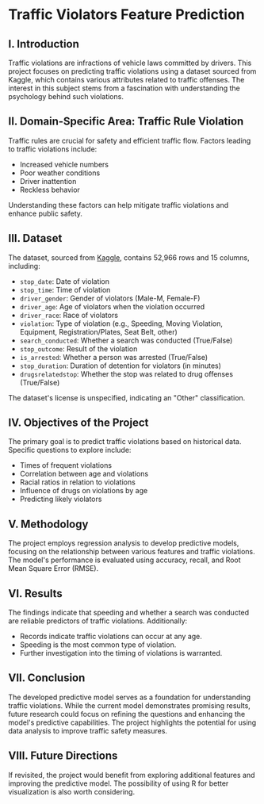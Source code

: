 # Traffic Violators Feature Prediction

## I. Introduction

Traffic violations are infractions of vehicle laws committed by drivers. This project focuses on predicting traffic violations using a dataset sourced from Kaggle, which contains various attributes related to traffic offenses. The interest in this subject stems from a fascination with understanding the psychology behind such violations.

## II. Domain-Specific Area: Traffic Rule Violation

Traffic rules are crucial for safety and efficient traffic flow. Factors leading to traffic violations include:

- Increased vehicle numbers
- Poor weather conditions
- Driver inattention
- Reckless behavior

Understanding these factors can help mitigate traffic violations and enhance public safety.

## III. Dataset

The dataset, sourced from [Kaggle](https://www.kaggle.com/datasets/shubamsumbria/traffic-violations-dataset), contains 52,966 rows and 15 columns, including:

- `stop_date`: Date of violation
- `stop_time`: Time of violation
- `driver_gender`: Gender of violators (Male-M, Female-F)
- `driver_age`: Age of violators when the violation occurred
- `driver_race`: Race of violators
- `violation`: Type of violation (e.g., Speeding, Moving Violation, Equipment, Registration/Plates, Seat Belt, other)
- `search_conducted`: Whether a search was conducted (True/False)
- `stop_outcome`: Result of the violation
- `is_arrested`: Whether a person was arrested (True/False)
- `stop_duration`: Duration of detention for violators (in minutes)
- `drugsrelatedstop`: Whether the stop was related to drug offenses (True/False)

The dataset's license is unspecified, indicating an "Other" classification.

## IV. Objectives of the Project

The primary goal is to predict traffic violations based on historical data. Specific questions to explore include:

- Times of frequent violations
- Correlation between age and violations
- Racial ratios in relation to violations
- Influence of drugs on violations by age
- Predicting likely violators

## V. Methodology

The project employs regression analysis to develop predictive models, focusing on the relationship between various features and traffic violations. The model's performance is evaluated using accuracy, recall, and Root Mean Square Error (RMSE).

## VI. Results

The findings indicate that speeding and whether a search was conducted are reliable predictors of traffic violations. Additionally:

- Records indicate traffic violations can occur at any age.
- Speeding is the most common type of violation.
- Further investigation into the timing of violations is warranted.

## VII. Conclusion

The developed predictive model serves as a foundation for understanding traffic violations. While the current model demonstrates promising results, future research could focus on refining the questions and enhancing the model's predictive capabilities. The project highlights the potential for using data analysis to improve traffic safety measures.

## VIII. Future Directions

If revisited, the project would benefit from exploring additional features and improving the predictive model. The possibility of using R for better visualization is also worth considering.
